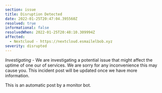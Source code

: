 ```yaml
---
section: issue
title: Disruption Detected
date: 2022-01-25T20:47:04.395560Z
resolved: true
informational: false
resolvedWhen: 2022-01-25T20:48:10.309994Z
affected:
  - Nextcloud - https://nextcloud.esmailelbob.xyz
severity: disrupted
---
```

*Investigating* - We are investigating a potential issue that might affect the uptime of one our of services. We are sorry for any inconvenience this may cause you. This incident post will be updated once we have more information.

This is an automatic post by a monitor bot.
        